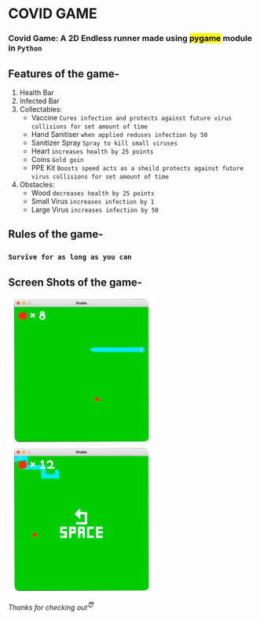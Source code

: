 # COVID GAME


### **Covid Game**: A 2D Endless runner made using <mark>pygame</mark> module in `Python`

## **Features of the game-**

1. Health Bar
2. Infected Bar
4. Collectables:  
   + Vaccine `Cures infection and protects against future virus collisions for set amount of time`
   + Hand Sanitiser `when applied reduses infection by 50`
   + Sanitizer Spray `Spray to kill small viruses`
   + Heart `increases health by 25 points`
   + Coins `Gold goin`
   + PPE Kit `Boosts speed acts as a sheild protects against future virus collisions for set amount of time`
5. Obstacles:
   + Wood `decreases health by 25 points`
   + Small Virus `increases infection by 1`
   + Large Virus  `increases infection by 50`

## **Rules of the game-**
### `Survive for as long as you can`

## **Screen Shots of the game-**
![screenshot1](GameScreenShot-1.png)
![screenshot2](GameScreenShot-2.png)

*Thanks for checking out<sup>😇</sup>*
